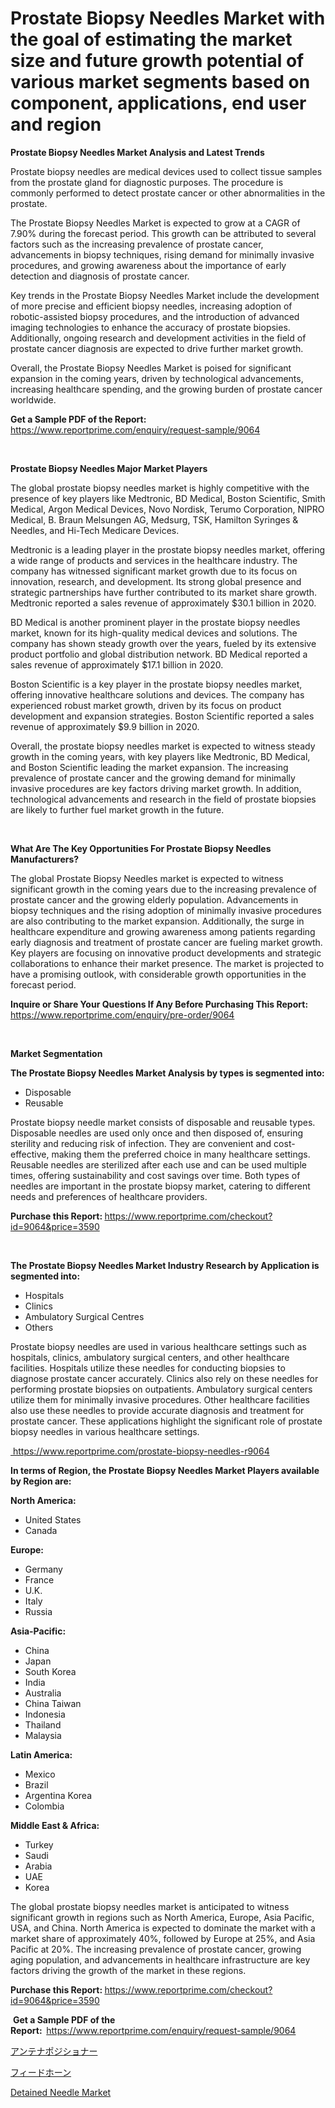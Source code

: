 <p><h1>Prostate Biopsy Needles Market with the goal of estimating the market size and future growth potential of various market segments based on component, applications, end user and region</h1></p><p><strong>Prostate Biopsy Needles Market Analysis and Latest Trends</strong></p>
<p><p>Prostate biopsy needles are medical devices used to collect tissue samples from the prostate gland for diagnostic purposes. The procedure is commonly performed to detect prostate cancer or other abnormalities in the prostate.</p><p>The Prostate Biopsy Needles Market is expected to grow at a CAGR of 7.90% during the forecast period. This growth can be attributed to several factors such as the increasing prevalence of prostate cancer, advancements in biopsy techniques, rising demand for minimally invasive procedures, and growing awareness about the importance of early detection and diagnosis of prostate cancer.</p><p>Key trends in the Prostate Biopsy Needles Market include the development of more precise and efficient biopsy needles, increasing adoption of robotic-assisted biopsy procedures, and the introduction of advanced imaging technologies to enhance the accuracy of prostate biopsies. Additionally, ongoing research and development activities in the field of prostate cancer diagnosis are expected to drive further market growth.</p><p>Overall, the Prostate Biopsy Needles Market is poised for significant expansion in the coming years, driven by technological advancements, increasing healthcare spending, and the growing burden of prostate cancer worldwide.</p></p>
<p><strong>Get a Sample PDF of the Report:&nbsp;</strong> <a href="https://www.reportprime.com/enquiry/request-sample/9064">https://www.reportprime.com/enquiry/request-sample/9064</a></p>
<p>&nbsp;</p>
<p><strong>Prostate Biopsy Needles Major Market Players</strong></p>
<p><p>The global prostate biopsy needles market is highly competitive with the presence of key players like Medtronic, BD Medical, Boston Scientific, Smith Medical, Argon Medical Devices, Novo Nordisk, Terumo Corporation, NIPRO Medical, B. Braun Melsungen AG, Medsurg, TSK, Hamilton Syringes & Needles, and Hi-Tech Medicare Devices.</p><p>Medtronic is a leading player in the prostate biopsy needles market, offering a wide range of products and services in the healthcare industry. The company has witnessed significant market growth due to its focus on innovation, research, and development. Its strong global presence and strategic partnerships have further contributed to its market share growth. Medtronic reported a sales revenue of approximately $30.1 billion in 2020.</p><p>BD Medical is another prominent player in the prostate biopsy needles market, known for its high-quality medical devices and solutions. The company has shown steady growth over the years, fueled by its extensive product portfolio and global distribution network. BD Medical reported a sales revenue of approximately $17.1 billion in 2020.</p><p>Boston Scientific is a key player in the prostate biopsy needles market, offering innovative healthcare solutions and devices. The company has experienced robust market growth, driven by its focus on product development and expansion strategies. Boston Scientific reported a sales revenue of approximately $9.9 billion in 2020.</p><p>Overall, the prostate biopsy needles market is expected to witness steady growth in the coming years, with key players like Medtronic, BD Medical, and Boston Scientific leading the market expansion. The increasing prevalence of prostate cancer and the growing demand for minimally invasive procedures are key factors driving market growth. In addition, technological advancements and research in the field of prostate biopsies are likely to further fuel market growth in the future.</p></p>
<p>&nbsp;</p>
<p><strong>What Are The Key Opportunities For Prostate Biopsy Needles Manufacturers?</strong></p>
<p><p>The global Prostate Biopsy Needles market is expected to witness significant growth in the coming years due to the increasing prevalence of prostate cancer and the growing elderly population. Advancements in biopsy techniques and the rising adoption of minimally invasive procedures are also contributing to the market expansion. Additionally, the surge in healthcare expenditure and growing awareness among patients regarding early diagnosis and treatment of prostate cancer are fueling market growth. Key players are focusing on innovative product developments and strategic collaborations to enhance their market presence. The market is projected to have a promising outlook, with considerable growth opportunities in the forecast period.</p></p>
<p><strong>Inquire or Share Your Questions If Any Before Purchasing This Report:</strong> <a href="https://www.reportprime.com/enquiry/pre-order/9064">https://www.reportprime.com/enquiry/pre-order/9064</a></p>
<p>&nbsp;</p>
<p><strong>Market Segmentation</strong></p>
<p><strong>The Prostate Biopsy Needles Market Analysis by types is segmented into:</strong></p>
<p><ul><li>Disposable</li><li>Reusable</li></ul></p>
<p><p>Prostate biopsy needle market consists of disposable and reusable types. Disposable needles are used only once and then disposed of, ensuring sterility and reducing risk of infection. They are convenient and cost-effective, making them the preferred choice in many healthcare settings. Reusable needles are sterilized after each use and can be used multiple times, offering sustainability and cost savings over time. Both types of needles are important in the prostate biopsy market, catering to different needs and preferences of healthcare providers.</p></p>
<p><strong>Purchase this Report:&nbsp;</strong><a href="https://www.reportprime.com/checkout?id=9064&price=3590">https://www.reportprime.com/checkout?id=9064&price=3590</a></p>
<p>&nbsp;</p>
<p><strong>The Prostate Biopsy Needles Market Industry Research by Application is segmented into:</strong></p>
<p><ul><li>Hospitals</li><li>Clinics</li><li>Ambulatory Surgical Centres</li><li>Others</li></ul></p>
<p><p>Prostate biopsy needles are used in various healthcare settings such as hospitals, clinics, ambulatory surgical centers, and other healthcare facilities. Hospitals utilize these needles for conducting biopsies to diagnose prostate cancer accurately. Clinics also rely on these needles for performing prostate biopsies on outpatients. Ambulatory surgical centers utilize them for minimally invasive procedures. Other healthcare facilities also use these needles to provide accurate diagnosis and treatment for prostate cancer. These applications highlight the significant role of prostate biopsy needles in various healthcare settings.</p></p>
<p><a href="https://www.reportprime.com/prostate-biopsy-needles-r9064">&nbsp;https://www.reportprime.com/prostate-biopsy-needles-r9064</a></p>
<p><strong>In terms of Region, the Prostate Biopsy Needles Market Players available by Region are:</strong></p>
<p>
    <p> <strong> North America: </strong>
        <ul>
            <li>United States</li>
            <li>Canada</li>
        </ul>
        </p> 
    <p> <strong> Europe: </strong>
        <ul>
            <li>Germany</li>
            <li>France</li>
            <li>U.K.</li>
            <li>Italy</li>
            <li>Russia</li>
        </ul>
        </p> 
    <p> <strong> Asia-Pacific: </strong>
        <ul>
            <li>China</li>
            <li>Japan</li>
            <li>South Korea</li>
            <li>India</li>
            <li>Australia</li>
            <li>China Taiwan</li>
            <li>Indonesia</li>
            <li>Thailand</li>
            <li>Malaysia</li>
        </ul>
        </p> 
    <p> <strong> Latin America: </strong>
        <ul>
            <li>Mexico</li>
            <li>Brazil</li>
            <li>Argentina Korea</li>
            <li>Colombia</li>
        </ul>
        </p> 
    <p> <strong> Middle East & Africa: </strong>
        <ul>
            <li>Turkey</li>
            <li>Saudi</li>
            <li>Arabia</li>
            <li>UAE</li>
            <li>Korea</li>
        </ul>
    </p>
    </p>
<p><p>The global prostate biopsy needles market is anticipated to witness significant growth in regions such as North America, Europe, Asia Pacific, USA, and China. North America is expected to dominate the market with a market share of approximately 40%, followed by Europe at 25%, and Asia Pacific at 20%. The increasing prevalence of prostate cancer, growing aging population, and advancements in healthcare infrastructure are key factors driving the growth of the market in these regions.</p></p>
<p><strong>Purchase this Report: </strong><a href="https://www.reportprime.com/checkout?id=9064&price=3590">https://www.reportprime.com/checkout?id=9064&price=3590</a></p>
<p>&nbsp;<strong>Get a Sample PDF of the Report:&nbsp;&nbsp;</strong><a href="https://www.reportprime.com/enquiry/request-sample/9064">https://www.reportprime.com/enquiry/request-sample/9064</a></p>
<p><strong></strong></p>
<p><p><a href="https://github.com/tubbs463/Market-Research-Report-List-2/blob/main/694426778197.md">アンテナポジショナー</a></p><p><a href="https://github.com/decker5351/Market-Research-Report-List-2/blob/main/215686078196.md">フィードホーン</a></p><p><a href="https://github.com/riwar777/Market-Research-Report-List-1/blob/main/detained-needle-market.md">Detained Needle Market</a></p></p>